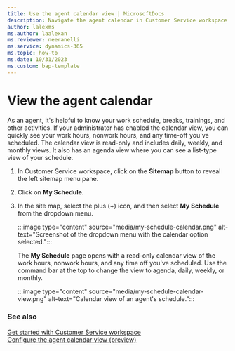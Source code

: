 ```yaml
---
title: Use the agent calendar view | MicrosoftDocs
description: Navigate the agent calendar in Customer Service workspace.
author: lalexms
ms.author: laalexan
ms.reviewer: neeranelli
ms.service: dynamics-365 
ms.topic: how-to 
ms.date: 10/31/2023 
ms.custom: bap-template 
---
```

 
# View the agent calendar

As an agent, it's helpful to know your work schedule, breaks, trainings, and other activities. If your administrator has enabled the calendar view, you can quickly see your work hours, nonwork hours, and any time-off you've scheduled. The calendar view is read-only and includes daily, weekly, and monthly views. It also has an agenda view where you can see a list-type view of your schedule. 

1. In Customer Service workspace, click on the **Sitemap** button to reveal the left sitemap menu pane.
1. Click on **My Schedule**.

1. In the site map, select the plus (+) icon, and then select **My Schedule** from the dropdown menu.

   :::image type="content" source="media/my-schedule-calendar.png" alt-text="Screenshot of the dropdown menu with the calendar option selected.":::

   The **My Schedule** page opens with a read-only calendar view of the work hours, nonwork hours, and any time off you've scheduled. Use the command bar at the top to change the view to agenda, daily, weekly, or monthly.

   :::image type="content" source="media/my-schedule-calendar-view.png" alt-text="Calendar view of an agent's schedule.":::

### See also
[Get started with Customer Service workspace](csw-overview.md)  
[Configure the agent calendar view (preview)](configure-agent-calendar.md)  
